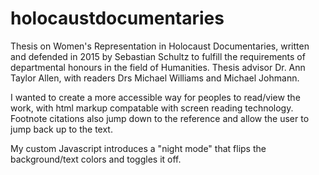 # holocaustdocumentaries
<p>Thesis on Women's Representation in Holocaust Documentaries, written and defended in 2015 by Sebastian Schultz to fulfill the requirements of departmental honours in the field of Humanities. Thesis advisor Dr. Ann Taylor Allen, with readers Drs Michael Williams and Michael Johmann.</p>
<p>I wanted to create a more accessible way for peoples to read/view the work, with html markup compatable with screen reading technology. Footnote citations also jump down to the reference and allow the user to jump back up to the text.</p>
<p>My custom Javascript introduces a "night mode" that flips the background/text colors and toggles it off.</p>

